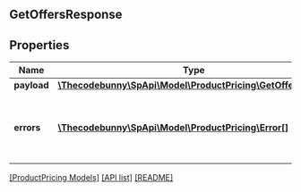 ## GetOffersResponse

## Properties

Name | Type | Description | Notes
------------ | ------------- | ------------- | -------------
**payload** | [**\Thecodebunny\SpApi\Model\ProductPricing\GetOffersResult**](GetOffersResult.md) |  | [optional]
**errors** | [**\Thecodebunny\SpApi\Model\ProductPricing\Error[]**](Error.md) | A list of error responses returned when a request is unsuccessful. | [optional]

[[ProductPricing Models]](../) [[API list]](../../Api) [[README]](../../../README.md)
